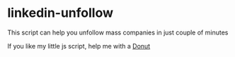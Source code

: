 # linkedin-unfollow
This script can help you unfollow mass companies in just couple of minutes


If you like my little js script, help me with a [Donut](https://www.paypal.com/donate/?business=4L6MDRQ5T7E3C&no_recurring=0&item_name=Thanks+for+the+Donut%2C+appreciate+it.&currency_code=CAD)
